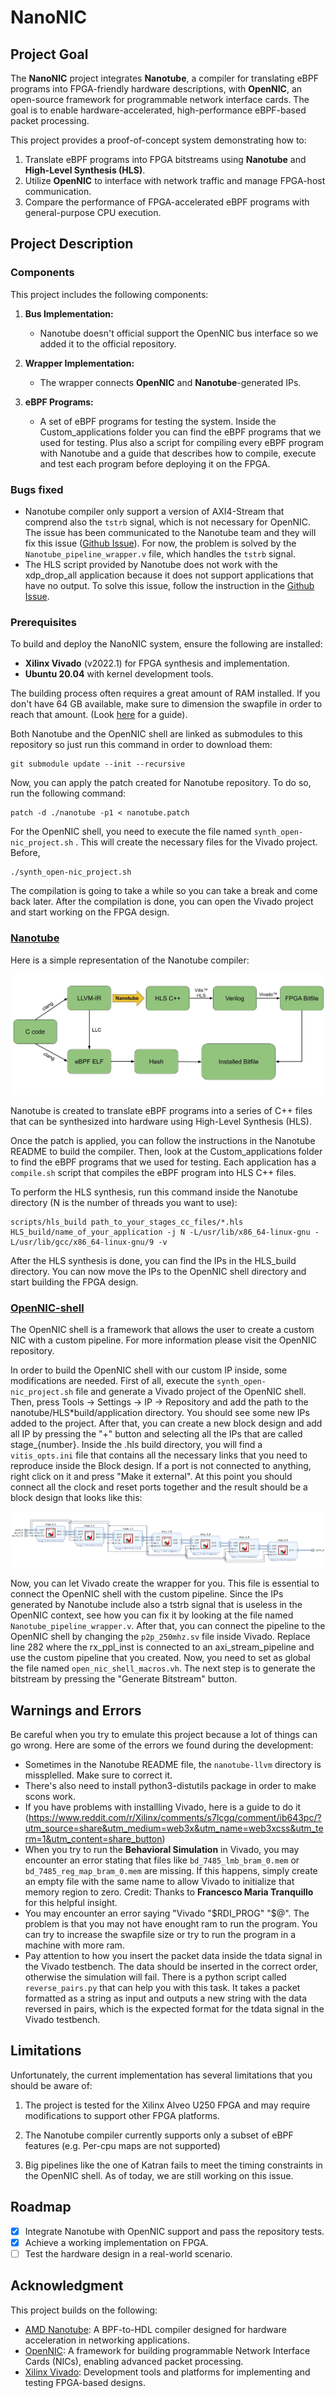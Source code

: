 # NanoNIC

## Project Goal

The **NanoNIC** project integrates **Nanotube**, a compiler for translating eBPF programs into FPGA-friendly hardware descriptions, with **OpenNIC**, an open-source framework for programmable network interface cards. The goal is to enable hardware-accelerated, high-performance eBPF-based packet processing.

This project provides a proof-of-concept system demonstrating how to:

1. Translate eBPF programs into FPGA bitstreams using **Nanotube** and **High-Level Synthesis (HLS)**.
2. Utilize **OpenNIC** to interface with network traffic and manage FPGA-host communication.
3. Compare the performance of FPGA-accelerated eBPF programs with general-purpose CPU execution.

## Project Description

### Components

This project includes the following components:

1. **Bus Implementation:**

   - Nanotube doesn't official support the OpenNIC bus interface so we added it to the official repository.

2. **Wrapper Implementation:**

   - The wrapper connects **OpenNIC** and **Nanotube**-generated IPs.

3. **eBPF Programs:**
   - A set of eBPF programs for testing the system. Inside the Custom_applications folder you can find the eBPF programs that we used for testing. Plus also a script for compiling every eBPF program with Nanotube and a guide that describes how to compile, execute and test each program before deploying it on the FPGA.

### Bugs fixed

- Nanotube compiler only support a version of AXI4-Stream that comprend also the `tstrb` signal, which is not necessary for OpenNIC. The issue has been communicated to the Nanotube team and they will fix this issue ([Github Issue](https://github.com/Xilinx/nanotube/issues/2)). For now, the problem is solved by the `Nanotube_pipeline_wrapper.v` file, which handles the `tstrb` signal.
- The HLS script provided by Nanotube does not work with the xdp_drop_all application because it does not support applications that have no output. To solve this issue, follow the instruction in the [Github Issue](https://github.com/Xilinx/nanotube/issues/3).

### Prerequisites

To build and deploy the NanoNIC system, ensure the following are installed:

- **Xilinx Vivado** (v2022.1) for FPGA synthesis and implementation.
- **Ubuntu 20.04** with kernel development tools.

The building process often requires a great amount of RAM installed. If you don't have 64 GB available, make sure to dimension the swapfile in order to reach that amount. (Look [here](https://askubuntu.com/questions/178712/how-to-increase-swap-space) for a guide).

Both Nanotube and the OpenNIC shell are linked as submodules to this repository so just run this command in order to download them:

```shell
git submodule update --init --recursive
```

Now, you can apply the patch created for Nanotube repository. To do so, run the following command:

```shell
patch -d ./nanotube -p1 < nanotube.patch
```

For the OpenNIC shell, you need to execute the file named `synth_open-nic_project.sh` . This will create the necessary files for the Vivado project. Before,

```shell
./synth_open-nic_project.sh
```

The compilation is going to take a while so you can take a break and come back later. After the compilation is done, you can open the Vivado project and start working on the FPGA design.

### [Nanotube](nanotube/README.md)

Here is a simple representation of the Nanotube compiler:

![Nanotube](docs/Nanotube_chain.jpg)

Nanotube is created to translate eBPF programs into a series of C++ files that can be synthesized into hardware using High-Level Synthesis (HLS).

Once the patch is applied, you can follow the instructions in the Nanotube README to build the compiler. Then, look at the Custom_applications folder to find the eBPF programs that we used for testing. Each application has a `compile.sh` script that compiles the eBPF program into HLS C++ files.

To perform the HLS synthesis, run this command inside the Nanotube directory (N is the number of threads you want to use):

```shell
scripts/hls_build path_to_your_stages_cc_files/*.hls HLS_build/name_of_your_application -j N -L/usr/lib/x86_64-linux-gnu -L/usr/lib/gcc/x86_64-linux-gnu/9 -v
```

After the HLS synthesis is done, you can find the IPs in the HLS_build directory. You can now move the IPs to the OpenNIC shell directory and start building the FPGA design.

### [OpenNIC-shell](open-nic-shell/README.md)

The OpenNIC shell is a framework that allows the user to create a custom NIC with a custom pipeline. For more information please visit the OpenNIC repository.

In order to build the OpenNIC shell with our custom IP inside, some modifications are needed. First of all, execute the `synth_open-nic_project.sh` file and generate a Vivado project of the OpenNIC shell. Then, press Tools -> Settings -> IP -> Repository and add the path to the nanotube/HLS\*build/application directory. You should see some new IPs added to the project. After that, you can create a new block design and add all IP by pressing the "+" button and selecting all the IPs that are called stage\_{number}. Inside the .hls build directory, you will find a `vitis_opts.ini` file that contains all the necessary links that you need to reproduce inside the Block design. If a port is not connected to anything, right click on it and press "Make it external". At this point you should connect all the clock and reset ports together and the result should be a block design that looks like this:

![Block Design](docs/Nanotube_pipeline.png)

Now, you can let Vivado create the wrapper for you. This file is essential to connect the OpenNIC shell with the custom pipeline. Since the IPs generated by Nanotube include also a tstrb signal that is useless in the OpenNIC context, see how you can fix it by looking at the file named `Nanotube_pipeline_wrapper.v`. After that, you can connect the pipeline to the OpenNIC shell by changing the `p2p_250mhz.sv` file inside Vivado. Replace line 282 where the rx_ppl_inst is connected to an axi_stream_pipeline and use the custom pipeline that you created. Now, you need to set as global the file named `open_nic_shell_macros.vh`. The next step is to generate the bitstream by pressing the "Generate Bitstream" button.

## Warnings and Errors

Be careful when you try to emulate this project because a lot of things can go wrong. Here are some of the errors we found during the development:

- Sometimes in the Nanotube README file, the `nanotube-llvm` directory is missplelled. Make sure to correct it.
- There's also need to install python3-distutils package in order to make scons work.
- If you have problems with installling Vivado, here is a guide to do it (https://www.reddit.com/r/Xilinx/comments/s7lcgq/comment/ib643pc/?utm_source=share&utm_medium=web3x&utm_name=web3xcss&utm_term=1&utm_content=share_button)
- When you try to run the **Behavioral Simulation** in Vivado, you may encounter an error stating that files like `bd_7485_lmb_bram_0.mem` or `bd_7485_reg_map_bram_0.mem` are missing. If this happens, simply create an empty file with the same name to allow Vivado to initialize that memory region to zero. Credit: Thanks to **Francesco Maria Tranquillo** for this helpful insight.
- You may encounter an error saying "Vivado "$RDI_PROG" "$@". The problem is that you may not have enought ram to run the program. You can try to increase the swapfile size or try to run the program in a machine with more ram.
- Pay attention to how you insert the packet data inside the tdata signal in the Vivado testbench. The data should be inserted in the correct order, otherwise the simulation will fail. There is a python script called `reverse_pairs.py` that can help you with this task. It takes a packet formatted as a string as input and outputs a new string with the data reversed in pairs, which is the expected format for the tdata signal in the Vivado testbench.

## Limitations

Unfortunately, the current implementation has several limitations that you should be aware of:

1. The project is tested for the Xilinx Alveo U250 FPGA and may require modifications to support other FPGA platforms.

2. The Nanotube compiler currently supports only a subset of eBPF features (e.g. Per-cpu maps are not supported)

3. Big pipelines like the one of Katran fails to meet the timing constraints in the OpenNIC shell. As of today, we are still working on this issue.

## Roadmap

- [x] Integrate Nanotube with OpenNIC support and pass the repository tests.
- [x] Achieve a working implementation on FPGA.
- [ ] Test the hardware design in a real-world scenario.

## Acknowledgment

This project builds on the following:

- [AMD Nanotube](https://github.com/Xilinx/nanotube): A BPF-to-HDL compiler designed for hardware acceleration in networking applications.
- [OpenNIC](https://github.com/Xilinx/open-nic): A framework for building programmable Network Interface Cards (NICs), enabling advanced packet processing.
- [Xilinx Vivado](https://www.amd.com/en/products/software/adaptive-socs-and-fpgas/vivado.html): Development tools and platforms for implementing and testing FPGA-based designs.
